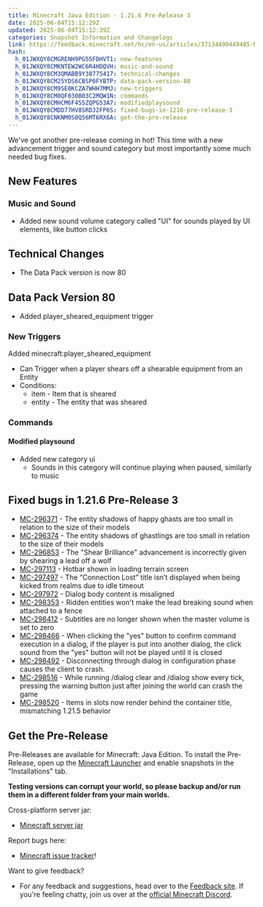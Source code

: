 ```yaml
---
title: Minecraft Java Edition - 1.21.6 Pre-Release 3
date: 2025-06-04T15:12:29Z
updated: 2025-06-04T15:12:39Z
categories: Snapshot Information and Changelogs
link: https://feedback.minecraft.net/hc/en-us/articles/37134499449485-Minecraft-Java-Edition-1-21-6-Pre-Release-3
hash:
  h_01JWXQY8CMGRENH9PG55FDHVT1: new-features
  h_01JWXQY8CMKNTEW2WC6R4HDQVH: music-and-sound
  h_01JWXQY8CM3QMABB9Y38775417: technical-changes
  h_01JWXQY8CM25YDS6CBSP0FYBTP: data-pack-version-80
  h_01JWXQY8CM9SE0KCZA7WHH7MMJ: new-triggers
  h_01JWXQY8CM0QF030B03C2MQW1N: commands
  h_01JWXQY8CMHCM6F455ZQPG53A7: modifiedplaysound
  h_01JWXQY8CMDD77HV8SRDJ2FP6S: fixed-bugs-in-1216-pre-release-3
  h_01JWXQY8CNKNM0S0Q56MT6RX6A: get-the-pre-release
---
```


We've got another pre-release coming in hot! This time with a new advancement trigger and sound category but most importantly some much needed bug fixes.

## New Features

### Music and Sound

- Added new sound volume category called "UI" for sounds played by UI elements, like button clicks

## Technical Changes

- The Data Pack version is now 80

## Data Pack Version 80

- Added player_sheared_equipment trigger

### New Triggers

Added minecraft:player_sheared_equipment

- Can Trigger when a player shears off a shearable equipment from an Entity
- Conditions:
  - item - Item that is sheared
  - entity - The entity that was sheared

### Commands

#### Modified playsound

- Added new category ui
  - Sounds in this category will continue playing when paused, similarly to music

## Fixed bugs in 1.21.6 Pre-Release 3

- [MC-296371](https://bugs.mojang.com/browse/MC-296371) - The entity shadows of happy ghasts are too small in relation to the size of their models
- [MC-296374](https://bugs.mojang.com/browse/MC-296374) - The entity shadows of ghastlings are too small in relation to the size of their models
- [MC-296853](https://bugs.mojang.com/browse/MC-296853) - The "Shear Brilliance" advancement is incorrectly given by shearing a lead off a wolf
- [MC-297113](https://bugs.mojang.com/browse/MC-297113) - Hotbar shown in loading terrain screen
- [MC-297497](https://bugs.mojang.com/browse/MC-297497) - The “Connection Lost” title isn’t displayed when being kicked from realms due to idle timeout
- [MC-297972](https://bugs.mojang.com/browse/MC-297972) - Dialog body content is misaligned
- [MC-298353](https://bugs.mojang.com/browse/MC-298353) - Ridden entities won't make the lead breaking sound when attached to a fence
- [MC-298412](https://bugs.mojang.com/browse/MC-298412) - Subtitles are no longer shown when the master volume is set to zero
- [MC-298466](https://bugs.mojang.com/browse/MC-298466) - When clicking the "yes" button to confirm command execution in a dialog, if the player is put into another dialog, the click sound from the "yes" button will not be played until it is closed
- [MC-298492](https://bugs.mojang.com/browse/MC-298492) - Disconnecting through dialog in configuration phase causes the client to crash.
- [MC-298516](https://bugs.mojang.com/browse/MC-298516) - While running /dialog clear and /dialog show every tick, pressing the warning button just after joining the world can crash the game
- [MC-298520](https://bugs.mojang.com/browse/MC-298520) - Items in slots now render behind the container title, mismatching 1.21.5 behavior

## Get the Pre-Release

Pre-Releases are available for Minecraft: Java Edition. To install the Pre-Release, open up the [Minecraft Launcher](https://www.minecraft.net/content/minecraft-net/language-masters/download) and enable snapshots in the "Installations" tab.

**Testing versions can corrupt your world, so please backup and/or run them in a different folder from your main worlds.**

Cross-platform server jar:

- [Minecraft server jar](https://piston-data.mojang.com/v1/objects/03f53214df599b9e39a560b94d0df5636858c32f/server.jar)

Report bugs here:

- [Minecraft issue tracker](https://bugs.mojang.com/projects/MC/summary)!

Want to give feedback?

- For any feedback and suggestions, head over to the [Feedback site](https://feedback.minecraft.net/). If you're feeling chatty, join us over at the [official Minecraft Discord](https://discordapp.com/invite/minecraft).
